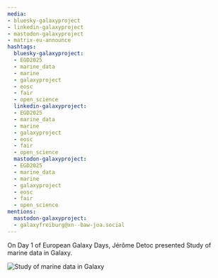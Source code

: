 ```yaml
---
media:
- bluesky-galaxyproject
- linkedin-galaxyproject
- mastodon-galaxyproject
- matrix-eu-announce
hashtags:
  bluesky-galaxyproject:
  - EGD2025
  - marine_data
  - marine
  - galaxyproject
  - eosc
  - fair
  - open_science
  linkedin-galaxyproject:
  - EGD2025
  - marine_data
  - marine
  - galaxyproject
  - eosc
  - fair
  - open_science
  mastodon-galaxyproject:
  - EGD2025
  - marine_data
  - marine
  - galaxyproject
  - eosc
  - fair
  - open_science
mentions:
  mastodon-galaxyproject:
  - galaxyfreiburg@xn--baw-joa.social
---
```


On Day 1 of European Galaxy Days, Jérôme Detoc presented Study of marine data in Galaxy.

![Study of marine data in Galaxy](IMAGE_URL_HERE)